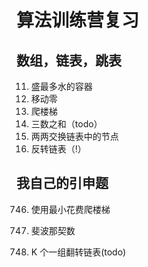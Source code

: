 # 算法训练营复习

## 数组，链表，跳表

11. 盛最多水的容器
283. 移动零
70. 爬楼梯
15. 三数之和（todo）
24. 两两交换链表中的节点
206. 反转链表（!）


## 我自己的引申题

746. 使用最小花费爬楼梯
509. 斐波那契数

25. K 个一组翻转链表(todo)